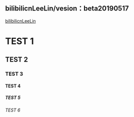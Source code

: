 ## bilibilicnLeeLin/vesion：beta20190517

<a href="space.bilibili.com/420322">bilibilicnLeeLin</a>

<h1>TEST 1</h1>
<h2>TEST 2</h2>
<h3>TEST 3</h3>
<h4>TEST 4</h4>
<h5>TEST 5</h5>
<h6>TEST 6</h6>

